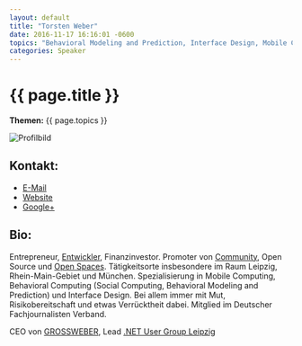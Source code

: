 ```yaml
---
layout: default
title: "Torsten Weber"
date: 2016-11-17 16:16:01 -0600
topics: "Behavioral Modeling and Prediction, Interface Design, Mobile Computing (Windows CE / Mobile, Windows Phone)"
categories: Speaker
---
```


# {{ page.title }}

**Themen:** {{ page.topics }}

![Profilbild](/assets/img/speakers/dummy.jpg)

## Kontakt:
- [E-Mail](mailto:tw@torstenweber.de)
- [Website](http://torstenweber.de/)
- [Google+](https://plus.google.com/111327526999792211726/about?rel=author)

## Bio:

Entrepreneur, [Entwickler](http://torstenweber.de/), Finanzinvestor. Promoter von [Community](http://dotnet-leipzig.de/), Open Source und [Open Spaces](http://devopenspace.de/). Tätigkeitsorte insbesondere im Raum Leipzig, Rhein-Main-Gebiet und München. Spezialisierung in Mobile Computing, Behavioral Computing (Social Computing, Behavioral Modeling and Prediction) und Interface Design. Bei allem immer mit Mut, Risikobereitschaft und etwas Verrücktheit dabei. Mitglied im Deutscher Fachjournalisten Verband.

CEO von [GROSSWEBER](http://grossweber.com/), Lead [.NET User Group Leipzig](http://dotnet-leipzig.de/)